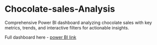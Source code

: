 # Chocolate-sales-Analysis
Comprehensive Power BI dashboard analyzing chocolate sales with key metrics, trends, and interactive filters for actionable insights.

Full dashboard here - [power BI link](https://app.powerbi.com/links/YunLBbBIaV?ctid=d2f9fb66-c05d-44e5-b1ce-7a02b5fd003a&pbi_source=linkShare&bookmarkGuid=be134fee-a93d-4934-9e11-8fd809b2c5d9)
